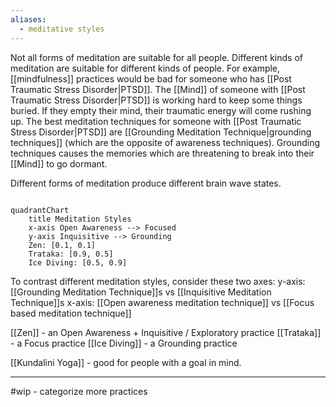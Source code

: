 ```yaml
---
aliases:
  - meditative styles
---
```

Not all forms of meditation are suitable for all people. Different kinds of meditation are suitable for different kinds of people.
	For example, [[mindfulness]] practices would be bad for someone who has [[Post Traumatic Stress Disorder|PTSD]]. The [[Mind]] of someone with [[Post Traumatic Stress Disorder|PTSD]] is working hard to keep some things buried. If they empty their mind, their traumatic energy will come rushing up. The best meditation techniques for someone with [[Post Traumatic Stress Disorder|PTSD]] are [[Grounding Meditation Technique|grounding techniques]] (which are the opposite of awareness techniques). Grounding techniques causes the memories which are threatening to break into their [[Mind]] to go dormant.

Different forms of meditation produce different brain wave states.

```mermaid

quadrantChart
    title Meditation Styles
    x-axis Open Awareness --> Focused
    y-axis Inquisitive --> Grounding  
    Zen: [0.1, 0.1]
    Trataka: [0.9, 0.5]
    Ice Diving: [0.5, 0.9]
```

To contrast different meditation styles, consider these two axes:
y-axis: [[Grounding Meditation Technique]]s vs [[Inquisitive Meditation Technique]]s
x-axis: [[Open awareness meditation technique]] vs [[Focus based meditation technique]]

[[Zen]] - an Open Awareness + Inquisitive / Exploratory practice
[[Trataka]] - a Focus practice
[[Ice Diving]] - a Grounding practice

[[Kundalini Yoga]] - good for people with a goal in mind.

---
#wip - categorize more practices
